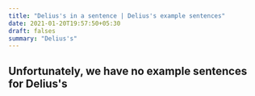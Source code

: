 ```yaml
---
title: "Delius's in a sentence | Delius's example sentences"
date: 2021-01-20T19:57:50+05:30
draft: falses
summary: "Delius's"
---
```

## Unfortunately, we have no example sentences for Delius's                 
